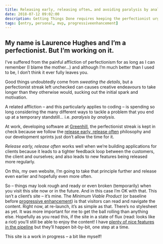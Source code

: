 ```yaml
---
title: Releasing early, releasing often… and avoiding paralysis by analysis
date: 2018-07-12 09:02:00
description: Getting Things Done requires keeping the perfectionist urges at bay.
tags: [entry, personal, mvp, progressiveenhancement]
---
```

My name is Laurence Hughes and I’m a perfectionist. But I’m working on it.
---

I’ve suffered from the painful affliction of perfectionism for as long as I can remember (I blame the mother…) and although I’m much better than I used to be, I don’t think it ever fully leaves you.

Good things undoubtedly come from _sweating the details_, but a perfectionist streak left unchecked can causes creative endeavours to take longer than they otherwise would, sucking out the initial spark and motivation.

A related affliction – and this particularly applies to coding – is spending so long considering the many different ways to tackle a problem that you end up at a temporary standstill… i.e. _paralysis by analysis_.

At work, developing software at [Greenhill](https://www.greenhilldigital.com/), the perfectionist streak is kept in check because we follow the [release early, release often](https://en.wikipedia.org/wiki/Release_early,_release_often) philosophy and our development sprints just don’t allow the time for it.

_Release early, release often_ works well when we’re building applications for clients because it leads to a tighter feedback loop between the customers, the client and ourselves; and also leads to new features being released more regularly.

On this, my own website, I’m going to take that principle further and release even earlier and hopefully even more often.

So – things may look rough and ready or even broken (temporarily) when you visit this site now or in the future. And in this case I’m OK with that. This isn’t a client’s site – it’s mine. The _Minimum Viable Product_ (or baseline before [progressive enhancement](https://developer.mozilla.org/en-US/docs/Glossary/Progressive_Enhancement)) is that visitors can read and navigate the content. Right now, at re-launch, it’s as simple as that. There’s no stylesheet as yet. It was more important for me to get the ball rolling than anything else. Hopefully as you read this, if the site in a state of flux (read: looks like a riot) you’ll still be able to enjoy the content! I have [plenty of nice features in the pipeline](https://trello.com/b/3EObg1XV/fuzzy-logic-personal-site) but they’ll happen bit-by-bit, one step at a time.

This site is a work in progress – a bit like myself!
